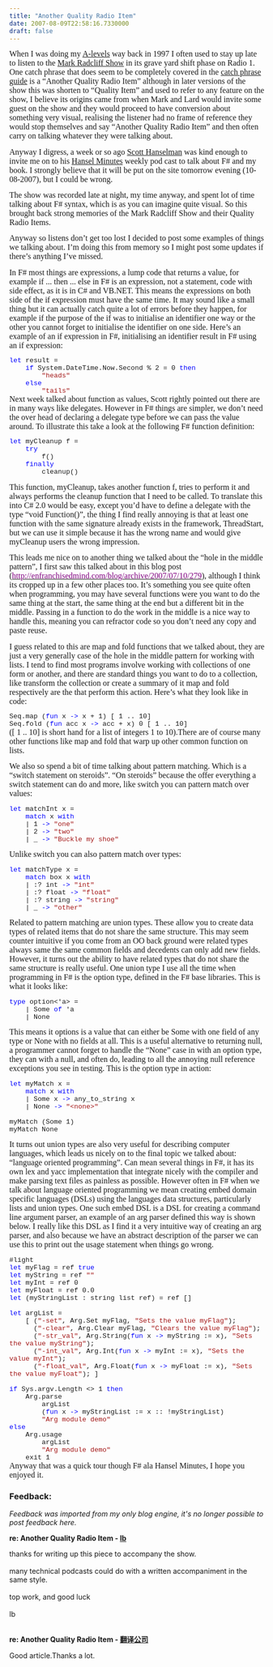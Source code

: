```yaml
---
title: "Another Quality Radio Item"
date: 2007-08-09T22:58:16.7330000
draft: false
---
```


<p class="MsoNormal" style="MARGIN: 0cm 0cm 10pt"><font face="Calibri" size="3">When I was doing my <a href="http://en.wikipedia.org/wiki/Advanced_Level_(UK)">A-levels</a> way back in 1997 I often used to stay up late to listen to the <a href="http://www.scrawnandlard.co.uk/index.html">Mark Radcliff Show</a> in its grave yard shift phase on Radio 1. One catch phrase that does seem to be completely covered in the <a href="http://www.scrawnandlard.co.uk/index.html">catch phrase guide</a> is a “Another Quality Radio Item” although in later versions of the show this was shorten to “Quality Item” and used to refer to any feature on the show, I believe its origins came from when Mark and Lard would invite some guest on the show and they would proceed to have conversion about something very visual, realising the listener had no frame of reference they would stop themselves and say “Another Quality Radio Item” and then often carry on talking whatever they were talking about.</font></p>
<p class="MsoNormal" style="MARGIN: 0cm 0cm 10pt"><font face="Calibri" size="3">Anyway I digress, a week or so ago <a href="http://www.hanselman.com/blog/">Scott Hanselman</a> was kind enough to invite me on to his <a href="http://www.hanselminutes.com/">Hansel Minutes</a> weekly pod cast to talk about F# and my book. I strongly believe that it will be put on the site tomorrow evening (10-08-2007), but I could be wrong.</font></p>
<p class="MsoNormal" style="MARGIN: 0cm 0cm 10pt"><font face="Calibri" size="3">The show was recorded late at night, my time anyway, and spent lot of time talking about F# syntax, which is as you can imagine quite visual. So this brought back strong memories of the Mark Radcliff Show and their Quality Radio Items.</font></p>
<p class="MsoNormal" style="MARGIN: 0cm 0cm 10pt"><font face="Calibri" size="3">Anyway so listens don’t get too lost I decided to post some examples of things we talking about. I’m doing this from memory so I might post some updates if there’s anything I’ve missed.</font></p>
<p class="MsoNormal" style="MARGIN: 0cm 0cm 10pt"><font face="Calibri" size="3">In F# most things are expressions, a lump code that returns a value, for example if ... then ... else in F# is an expression, not a statement, code with side effect, as it is in C# and VB.NET. This means the expressions on both side of the if expression must have the same time. It may sound like a small thing but it can actually catch quite a lot of errors before they happen, for example if the purpose of the if was to initialise an identifier one way or the other you cannot forget to initialise the identifier on one side. Here’s an example of an if expression in F#, initialising an identifier result in F# using an if expression:</font></p>
<p class="MsoNormal" style="MARGIN: 0cm 0cm 0pt; LINE-HEIGHT: normal; mso-layout-grid-align: none"><span style="FONT-SIZE: 10pt; COLOR: blue; FONT-FAMILY: &quot;Courier New&quot;; mso-no-proof: yes">let</span><span style="FONT-SIZE: 10pt; FONT-FAMILY: &quot;Courier New&quot;; mso-no-proof: yes"> result =<o:p></o:p></span></p>
<p class="MsoNormal" style="MARGIN: 0cm 0cm 0pt; LINE-HEIGHT: normal; mso-layout-grid-align: none"><span style="FONT-SIZE: 10pt; FONT-FAMILY: &quot;Courier New&quot;; mso-no-proof: yes"><span style="mso-spacerun: yes">    </span><span style="COLOR: blue">if</span> System.DateTime.Now.Second % 2 = 0 <span style="COLOR: blue">then<o:p></o:p></span></span></p>
<p class="MsoNormal" style="MARGIN: 0cm 0cm 0pt; LINE-HEIGHT: normal; mso-layout-grid-align: none"><span style="FONT-SIZE: 10pt; FONT-FAMILY: &quot;Courier New&quot;; mso-no-proof: yes"><span style="mso-spacerun: yes">        </span><span style="COLOR: #a31515">"heads"<o:p></o:p></span></span></p>
<p class="MsoNormal" style="MARGIN: 0cm 0cm 0pt; LINE-HEIGHT: normal; mso-layout-grid-align: none"><span style="FONT-SIZE: 10pt; FONT-FAMILY: &quot;Courier New&quot;; mso-no-proof: yes"><span style="mso-spacerun: yes">    </span><span style="COLOR: blue">else<o:p></o:p></span></span></p>
<p class="MsoNormal" style="MARGIN: 0cm 0cm 0pt; LINE-HEIGHT: normal; mso-layout-grid-align: none"><span style="FONT-SIZE: 10pt; FONT-FAMILY: &quot;Courier New&quot;; mso-no-proof: yes"><span style="mso-spacerun: yes">        </span><span style="COLOR: #a31515">"tails"<o:p></o:p></span></span></p>
<p class="MsoNormal" style="MARGIN: 0cm 0cm 10pt"><font face="Calibri" size="3">Next week talked about function as values, Scott rightly pointed out there are in many ways like delegates. However in F# things are simpler, we don’t need the over head of declaring a delegate type before we can pass the value around. To illustrate this take a look at the following F# function definition:</font></p>
<p class="MsoNormal" style="MARGIN: 0cm 0cm 0pt; LINE-HEIGHT: normal; mso-layout-grid-align: none"><span style="FONT-SIZE: 10pt; COLOR: blue; FONT-FAMILY: &quot;Courier New&quot;; mso-no-proof: yes">let</span><span style="FONT-SIZE: 10pt; FONT-FAMILY: &quot;Courier New&quot;; mso-no-proof: yes"> myCleanup f =<o:p></o:p></span></p>
<p class="MsoNormal" style="MARGIN: 0cm 0cm 0pt; LINE-HEIGHT: normal; mso-layout-grid-align: none"><span style="FONT-SIZE: 10pt; FONT-FAMILY: &quot;Courier New&quot;; mso-no-proof: yes"><span style="mso-spacerun: yes">    </span><span style="COLOR: blue">try<o:p></o:p></span></span></p>
<p class="MsoNormal" style="MARGIN: 0cm 0cm 0pt; LINE-HEIGHT: normal; mso-layout-grid-align: none"><span style="FONT-SIZE: 10pt; FONT-FAMILY: &quot;Courier New&quot;; mso-no-proof: yes"><span style="mso-spacerun: yes">        </span>f()<o:p></o:p></span></p>
<p class="MsoNormal" style="MARGIN: 0cm 0cm 0pt; LINE-HEIGHT: normal; mso-layout-grid-align: none"><span style="FONT-SIZE: 10pt; FONT-FAMILY: &quot;Courier New&quot;; mso-no-proof: yes"><span style="mso-spacerun: yes">    </span><span style="COLOR: blue">finally<o:p></o:p></span></span></p>
<p class="MsoNormal" style="MARGIN: 0cm 0cm 10pt"><span style="FONT-SIZE: 10pt; LINE-HEIGHT: 115%; FONT-FAMILY: &quot;Courier New&quot;; mso-no-proof: yes"><span style="mso-spacerun: yes">        </span>cleanup()</span></p>
<p class="MsoNormal" style="MARGIN: 0cm 0cm 10pt"><font face="Calibri" size="3">This function, myCleanup, takes another function f, tries to perform it and always performs the cleanup function that I need to be called. To translate this into C# 2.0 would be easy, except you’d have to define a delegate with the type “void Function()”, the thing I find really annoying is that at least one function with the same signature already exists in the framework, ThreadStart, but we can use it simple because it has the wrong name and would give myCleanup users the wrong impression.</font></p>
<p class="MsoNormal" style="MARGIN: 0cm 0cm 10pt"><font face="Calibri" size="3">This leads me nice on to another thing we talked about the “hole in the middle pattern”, I first saw this talked about in this blog post (</font><a href="http://enfranchisedmind.com/blog/archive/2007/07/10/279"><font face="Calibri" color="#800080" size="3">http://enfranchisedmind.com/blog/archive/2007/07/10/279</font></a><font face="Calibri" size="3">), although I think its cropped up in a few other places too. It’s something you see quite often when programming, you may have several functions were you want to do the same thing at the start, the same thing at the end but a different bit in the middle. Passing in a function to do the work in the middle is a nice way to handle this, meaning you can refractor code so you don’t need any copy and paste reuse.</font></p>
<p class="MsoNormal" style="MARGIN: 0cm 0cm 10pt"><font face="Calibri" size="3">I guess related to this are map and fold functions that we talked about, they are just a very generally case of the hole in the middle pattern for working with lists. I tend to find most programs involve working with collections of one form or another, and there are standard things you want to do to a collection, like transform the collection or create a summary of it map and fold respectively are the that perform this action. Here’s what they look like in code:</font></p>
<p class="MsoNormal" style="MARGIN: 0cm 0cm 0pt; LINE-HEIGHT: normal; mso-layout-grid-align: none"><span style="FONT-SIZE: 10pt; FONT-FAMILY: &quot;Courier New&quot;; mso-no-proof: yes">Seq.map (<span style="COLOR: blue">fun</span> x <span style="COLOR: blue">-&gt;</span> x + 1) [ 1 .. 10]<o:p></o:p></span></p>
<p class="MsoNormal" style="MARGIN: 0cm 0cm 0pt; LINE-HEIGHT: normal; mso-layout-grid-align: none"><span style="FONT-SIZE: 10pt; FONT-FAMILY: &quot;Courier New&quot;; mso-no-proof: yes">Seq.fold (<span style="COLOR: blue">fun</span> acc x <span style="COLOR: blue">-&gt;</span> acc + x) 0 [ 1 .. 10]<o:p></o:p></span></p>
<p class="MsoNormal" style="MARGIN: 0cm 0cm 10pt"><font face="Calibri" size="3">([ 1 .. 10] is short hand for a list of integers 1 to 10).There are of course many other functions like map and fold that warp up other common function on lists.</font></p>
<p class="MsoNormal" style="MARGIN: 0cm 0cm 10pt"><font face="Calibri" size="3">We also so spend a bit of time talking about pattern matching. Which is a “switch statement on steroids”. “On steroids” because the offer everything a switch statement can do and more, like switch you can pattern match over values:</font></p>
<p class="MsoNormal" style="MARGIN: 0cm 0cm 0pt; LINE-HEIGHT: normal; mso-layout-grid-align: none"><span style="FONT-SIZE: 10pt; COLOR: blue; FONT-FAMILY: &quot;Courier New&quot;; mso-no-proof: yes">let</span><span style="FONT-SIZE: 10pt; FONT-FAMILY: &quot;Courier New&quot;; mso-no-proof: yes"> matchInt x =<o:p></o:p></span></p>
<p class="MsoNormal" style="MARGIN: 0cm 0cm 0pt; LINE-HEIGHT: normal; mso-layout-grid-align: none"><span style="FONT-SIZE: 10pt; FONT-FAMILY: &quot;Courier New&quot;; mso-no-proof: yes"><span style="mso-spacerun: yes">    </span><span style="COLOR: blue">match</span> x <span style="COLOR: blue">with<o:p></o:p></span></span></p>
<p class="MsoNormal" style="MARGIN: 0cm 0cm 0pt; LINE-HEIGHT: normal; mso-layout-grid-align: none"><span style="FONT-SIZE: 10pt; FONT-FAMILY: &quot;Courier New&quot;; mso-no-proof: yes"><span style="mso-spacerun: yes">    </span>| 1 <span style="COLOR: blue">-&gt;</span> <span style="COLOR: #a31515">"one"<o:p></o:p></span></span></p>
<p class="MsoNormal" style="MARGIN: 0cm 0cm 0pt; LINE-HEIGHT: normal; mso-layout-grid-align: none"><span style="FONT-SIZE: 10pt; FONT-FAMILY: &quot;Courier New&quot;; mso-no-proof: yes"><span style="mso-spacerun: yes">    </span>| 2 <span style="COLOR: blue">-&gt;</span> <span style="COLOR: #a31515">"two"<o:p></o:p></span></span></p>
<p class="MsoNormal" style="MARGIN: 0cm 0cm 10pt"><span style="FONT-SIZE: 10pt; LINE-HEIGHT: 115%; FONT-FAMILY: &quot;Courier New&quot;; mso-no-proof: yes"><span style="mso-spacerun: yes">    </span>| _ <span style="COLOR: blue">-&gt;</span> <span style="COLOR: #a31515">"Buckle my shoe"</span></span></p>
<p class="MsoNormal" style="MARGIN: 0cm 0cm 10pt"><font face="Calibri" size="3">Unlike switch you can also pattern match over types:</font></p>
<p class="MsoNormal" style="MARGIN: 0cm 0cm 0pt; LINE-HEIGHT: normal; mso-layout-grid-align: none"><span style="FONT-SIZE: 10pt; COLOR: blue; FONT-FAMILY: &quot;Courier New&quot;; mso-no-proof: yes">let</span><span style="FONT-SIZE: 10pt; FONT-FAMILY: &quot;Courier New&quot;; mso-no-proof: yes"> matchType x =<o:p></o:p></span></p>
<p class="MsoNormal" style="MARGIN: 0cm 0cm 0pt; LINE-HEIGHT: normal; mso-layout-grid-align: none"><span style="FONT-SIZE: 10pt; FONT-FAMILY: &quot;Courier New&quot;; mso-no-proof: yes"><span style="mso-spacerun: yes">    </span><span style="COLOR: blue">match</span> box x <span style="COLOR: blue">with<o:p></o:p></span></span></p>
<p class="MsoNormal" style="MARGIN: 0cm 0cm 0pt; LINE-HEIGHT: normal; mso-layout-grid-align: none"><span style="FONT-SIZE: 10pt; FONT-FAMILY: &quot;Courier New&quot;; mso-no-proof: yes"><span style="mso-spacerun: yes">    </span>| :? int <span style="COLOR: blue">-&gt;</span> <span style="COLOR: #a31515">"int"<o:p></o:p></span></span></p>
<p class="MsoNormal" style="MARGIN: 0cm 0cm 0pt; LINE-HEIGHT: normal; mso-layout-grid-align: none"><span style="FONT-SIZE: 10pt; FONT-FAMILY: &quot;Courier New&quot;; mso-no-proof: yes"><span style="mso-spacerun: yes">    </span>| :? float <span style="COLOR: blue">-&gt;</span> <span style="COLOR: #a31515">"float"<o:p></o:p></span></span></p>
<p class="MsoNormal" style="MARGIN: 0cm 0cm 0pt; LINE-HEIGHT: normal; mso-layout-grid-align: none"><span style="FONT-SIZE: 10pt; FONT-FAMILY: &quot;Courier New&quot;; mso-no-proof: yes"><span style="mso-spacerun: yes">    </span>| :? string <span style="COLOR: blue">-&gt;</span> <span style="COLOR: #a31515">"string"<o:p></o:p></span></span></p>
<p class="MsoNormal" style="MARGIN: 0cm 0cm 10pt"><span style="FONT-SIZE: 10pt; LINE-HEIGHT: 115%; FONT-FAMILY: &quot;Courier New&quot;; mso-no-proof: yes"><span style="mso-spacerun: yes">    </span>| _ <span style="COLOR: blue">-&gt;</span> <span style="COLOR: #a31515">"other"</span></span></p>
<p class="MsoNormal" style="MARGIN: 0cm 0cm 10pt"><font face="Calibri" size="3">Related to pattern matching are union types. These allow you to create data types of related items that do not share the same structure. This may seem counter intuitive if you come from an OO back ground were related types always same the same common fields and decedents can only add new fields. However, it turns out the ability to have related types that do not share the same structure is really useful. One union type I use all the time when programming in F# is the option type, defined in the F# base libraries. This is what it looks like:</font></p>
<p class="MsoNormal" style="MARGIN: 0cm 0cm 0pt; LINE-HEIGHT: normal; mso-layout-grid-align: none"><span style="FONT-SIZE: 10pt; COLOR: blue; FONT-FAMILY: &quot;Courier New&quot;; mso-no-proof: yes">type</span><span style="FONT-SIZE: 10pt; FONT-FAMILY: &quot;Courier New&quot;; mso-no-proof: yes"> option&lt;'a&gt; =<o:p></o:p></span></p>
<p class="MsoNormal" style="MARGIN: 0cm 0cm 0pt; LINE-HEIGHT: normal; mso-layout-grid-align: none"><span style="FONT-SIZE: 10pt; FONT-FAMILY: &quot;Courier New&quot;; mso-no-proof: yes"><span style="mso-spacerun: yes">    </span>| Some <span style="COLOR: blue">of</span> 'a<o:p></o:p></span></p>
<p class="MsoNormal" style="MARGIN: 0cm 0cm 10pt"><span style="FONT-SIZE: 10pt; LINE-HEIGHT: 115%; FONT-FAMILY: &quot;Courier New&quot;; mso-no-proof: yes"><span style="mso-spacerun: yes">    </span>| None</span></p>
<p class="MsoNormal" style="MARGIN: 0cm 0cm 10pt"><font face="Calibri" size="3">This means it options is a value that can either be Some with one field of any type or None with no fields at all. This is a useful alternative to returning null, a programmer cannot forget to handle the “None” case in with an option type, they can with a null, and often do, leading to all the annoying null reference exceptions you see in testing. This is the option type in action:</font></p>
<p class="MsoNormal" style="MARGIN: 0cm 0cm 0pt; LINE-HEIGHT: normal; mso-layout-grid-align: none"><span style="FONT-SIZE: 10pt; COLOR: blue; FONT-FAMILY: &quot;Courier New&quot;; mso-no-proof: yes">let</span><span style="FONT-SIZE: 10pt; FONT-FAMILY: &quot;Courier New&quot;; mso-no-proof: yes"> myMatch x =<o:p></o:p></span></p>
<p class="MsoNormal" style="MARGIN: 0cm 0cm 0pt; LINE-HEIGHT: normal; mso-layout-grid-align: none"><span style="FONT-SIZE: 10pt; FONT-FAMILY: &quot;Courier New&quot;; mso-no-proof: yes"><span style="mso-spacerun: yes">    </span><span style="COLOR: blue">match</span> x <span style="COLOR: blue">with<o:p></o:p></span></span></p>
<p class="MsoNormal" style="MARGIN: 0cm 0cm 0pt; LINE-HEIGHT: normal; mso-layout-grid-align: none"><span style="FONT-SIZE: 10pt; FONT-FAMILY: &quot;Courier New&quot;; mso-no-proof: yes"><span style="mso-spacerun: yes">    </span>| Some x <span style="COLOR: blue">-&gt;</span> any_to_string x<o:p></o:p></span></p>
<p class="MsoNormal" style="MARGIN: 0cm 0cm 0pt; LINE-HEIGHT: normal; mso-layout-grid-align: none"><span style="FONT-SIZE: 10pt; FONT-FAMILY: &quot;Courier New&quot;; mso-no-proof: yes"><span style="mso-spacerun: yes">    </span>| None <span style="COLOR: blue">-&gt;</span> <span style="COLOR: #a31515">"&lt;none&gt;"<o:p></o:p></span></span></p>
<p class="MsoNormal" style="MARGIN: 0cm 0cm 0pt; LINE-HEIGHT: normal; mso-layout-grid-align: none"><span style="FONT-SIZE: 10pt; FONT-FAMILY: &quot;Courier New&quot;; mso-no-proof: yes"><span style="mso-spacerun: yes">    </span><o:p></o:p></span></p>
<p class="MsoNormal" style="MARGIN: 0cm 0cm 0pt; LINE-HEIGHT: normal; mso-layout-grid-align: none"><span style="FONT-SIZE: 10pt; FONT-FAMILY: &quot;Courier New&quot;; mso-no-proof: yes">myMatch (Some 1)<o:p></o:p></span></p>
<p class="MsoNormal" style="MARGIN: 0cm 0cm 10pt"><span style="FONT-SIZE: 10pt; LINE-HEIGHT: 115%; FONT-FAMILY: &quot;Courier New&quot;; mso-no-proof: yes">myMatch None</span></p>
<p class="MsoNormal" style="MARGIN: 0cm 0cm 10pt"><font face="Calibri" size="3">It turns out union types are also very useful for describing computer languages, which leads us nicely on to the final topic we talked about: “language oriented programming”. Can mean several things in F#, it has its own lex and yacc implementation that integrate nicely with the compiler and make parsing text files as painless as possible. However often in F# when we talk about language oriented programming we mean creating embed domain specific languages (DSLs) using the languages data structures, particularly lists and union types. One such embed DSL is a DSL for creating a command line argument parser, an example of an arg parser defined this way is shown below. I really like this DSL as I find it a very intuitive way of creating an arg parser, and also because we have an abstract description of the parser we can use this to print out the usage statement when things go wrong.</font></p>
<p class="MsoNormal" style="MARGIN: 0cm 0cm 0pt; LINE-HEIGHT: normal; mso-layout-grid-align: none"><span style="FONT-SIZE: 10pt; FONT-FAMILY: &quot;Courier New&quot;; mso-no-proof: yes">#light<o:p></o:p></span></p>
<p class="MsoNormal" style="MARGIN: 0cm 0cm 0pt; LINE-HEIGHT: normal; mso-layout-grid-align: none"><span style="FONT-SIZE: 10pt; COLOR: blue; FONT-FAMILY: &quot;Courier New&quot;; mso-no-proof: yes">let</span><span style="FONT-SIZE: 10pt; FONT-FAMILY: &quot;Courier New&quot;; mso-no-proof: yes"> myFlag = ref <span style="COLOR: blue">true<o:p></o:p></span></span></p>
<p class="MsoNormal" style="MARGIN: 0cm 0cm 0pt; LINE-HEIGHT: normal; mso-layout-grid-align: none"><span style="FONT-SIZE: 10pt; COLOR: blue; FONT-FAMILY: &quot;Courier New&quot;; mso-no-proof: yes">let</span><span style="FONT-SIZE: 10pt; FONT-FAMILY: &quot;Courier New&quot;; mso-no-proof: yes"> myString = ref <span style="COLOR: #a31515">""<o:p></o:p></span></span></p>
<p class="MsoNormal" style="MARGIN: 0cm 0cm 0pt; LINE-HEIGHT: normal; mso-layout-grid-align: none"><span style="FONT-SIZE: 10pt; COLOR: blue; FONT-FAMILY: &quot;Courier New&quot;; mso-no-proof: yes">let</span><span style="FONT-SIZE: 10pt; FONT-FAMILY: &quot;Courier New&quot;; mso-no-proof: yes"> myInt = ref 0<o:p></o:p></span></p>
<p class="MsoNormal" style="MARGIN: 0cm 0cm 0pt; LINE-HEIGHT: normal; mso-layout-grid-align: none"><span style="FONT-SIZE: 10pt; COLOR: blue; FONT-FAMILY: &quot;Courier New&quot;; mso-no-proof: yes">let</span><span style="FONT-SIZE: 10pt; FONT-FAMILY: &quot;Courier New&quot;; mso-no-proof: yes"> myFloat = ref 0.0<o:p></o:p></span></p>
<p class="MsoNormal" style="MARGIN: 0cm 0cm 0pt; LINE-HEIGHT: normal; mso-layout-grid-align: none"><span style="FONT-SIZE: 10pt; COLOR: blue; FONT-FAMILY: &quot;Courier New&quot;; mso-no-proof: yes">let</span><span style="FONT-SIZE: 10pt; FONT-FAMILY: &quot;Courier New&quot;; mso-no-proof: yes"> (myStringList : string list ref) = ref []<o:p></o:p></span></p>
<p class="MsoNormal" style="MARGIN: 0cm 0cm 0pt; LINE-HEIGHT: normal; mso-layout-grid-align: none"><span style="FONT-SIZE: 10pt; FONT-FAMILY: &quot;Courier New&quot;; mso-no-proof: yes"><o:p> </o:p></span></p>
<p class="MsoNormal" style="MARGIN: 0cm 0cm 0pt; LINE-HEIGHT: normal; mso-layout-grid-align: none"><span style="FONT-SIZE: 10pt; COLOR: blue; FONT-FAMILY: &quot;Courier New&quot;; mso-no-proof: yes">let</span><span style="FONT-SIZE: 10pt; FONT-FAMILY: &quot;Courier New&quot;; mso-no-proof: yes"> argList =<o:p></o:p></span></p>
<p class="MsoNormal" style="MARGIN: 0cm 0cm 0pt; LINE-HEIGHT: normal; mso-layout-grid-align: none"><span style="FONT-SIZE: 10pt; FONT-FAMILY: &quot;Courier New&quot;; mso-no-proof: yes"><span style="mso-spacerun: yes">    </span>[ (<span style="COLOR: #a31515">"-set"</span>, Arg.Set myFlag, <span style="COLOR: #a31515">"Sets the value myFlag"</span>);<o:p></o:p></span></p>
<p class="MsoNormal" style="MARGIN: 0cm 0cm 0pt; LINE-HEIGHT: normal; mso-layout-grid-align: none"><span style="FONT-SIZE: 10pt; FONT-FAMILY: &quot;Courier New&quot;; mso-no-proof: yes"><span style="mso-spacerun: yes">      </span>(<span style="COLOR: #a31515">"-clear"</span>, Arg.Clear myFlag, <span style="COLOR: #a31515">"Clears the value myFlag"</span>);<o:p></o:p></span></p>
<p class="MsoNormal" style="MARGIN: 0cm 0cm 0pt; LINE-HEIGHT: normal; mso-layout-grid-align: none"><span style="FONT-SIZE: 10pt; FONT-FAMILY: &quot;Courier New&quot;; mso-no-proof: yes"><span style="mso-spacerun: yes">      </span>(<span style="COLOR: #a31515">"-str_val"</span>, Arg.String(<span style="COLOR: blue">fun</span> x <span style="COLOR: blue">-&gt;</span> myString := x), <span style="COLOR: #a31515">"Sets the value myString"</span>);<o:p></o:p></span></p>
<p class="MsoNormal" style="MARGIN: 0cm 0cm 0pt; LINE-HEIGHT: normal; mso-layout-grid-align: none"><span style="FONT-SIZE: 10pt; FONT-FAMILY: &quot;Courier New&quot;; mso-no-proof: yes"><span style="mso-spacerun: yes">      </span>(<span style="COLOR: #a31515">"-int_val"</span>, Arg.Int(<span style="COLOR: blue">fun</span> x <span style="COLOR: blue">-&gt;</span> myInt := x), <span style="COLOR: #a31515">"Sets the value myInt"</span>);<o:p></o:p></span></p>
<p class="MsoNormal" style="MARGIN: 0cm 0cm 0pt; LINE-HEIGHT: normal; mso-layout-grid-align: none"><span style="FONT-SIZE: 10pt; FONT-FAMILY: &quot;Courier New&quot;; mso-no-proof: yes"><span style="mso-spacerun: yes">      </span>(<span style="COLOR: #a31515">"-float_val"</span>, Arg.Float(<span style="COLOR: blue">fun</span> x <span style="COLOR: blue">-&gt;</span> myFloat := x), <span style="COLOR: #a31515">"Sets the value myFloat"</span>); ]<o:p></o:p></span></p>
<p class="MsoNormal" style="MARGIN: 0cm 0cm 0pt; LINE-HEIGHT: normal; mso-layout-grid-align: none"><span style="FONT-SIZE: 10pt; FONT-FAMILY: &quot;Courier New&quot;; mso-no-proof: yes"><span style="mso-spacerun: yes">      </span><o:p></o:p></span></p>
<p class="MsoNormal" style="MARGIN: 0cm 0cm 0pt; LINE-HEIGHT: normal; mso-layout-grid-align: none"><span style="FONT-SIZE: 10pt; COLOR: blue; FONT-FAMILY: &quot;Courier New&quot;; mso-no-proof: yes">if</span><span style="FONT-SIZE: 10pt; FONT-FAMILY: &quot;Courier New&quot;; mso-no-proof: yes"> Sys.argv.Length &lt;&gt; 1 <span style="COLOR: blue">then<o:p></o:p></span></span></p>
<p class="MsoNormal" style="MARGIN: 0cm 0cm 0pt; LINE-HEIGHT: normal; mso-layout-grid-align: none"><span style="FONT-SIZE: 10pt; FONT-FAMILY: &quot;Courier New&quot;; mso-no-proof: yes"><span style="mso-spacerun: yes">    </span>Arg.parse<o:p></o:p></span></p>
<p class="MsoNormal" style="MARGIN: 0cm 0cm 0pt; LINE-HEIGHT: normal; mso-layout-grid-align: none"><span style="FONT-SIZE: 10pt; FONT-FAMILY: &quot;Courier New&quot;; mso-no-proof: yes"><span style="mso-spacerun: yes">        </span>argList<o:p></o:p></span></p>
<p class="MsoNormal" style="MARGIN: 0cm 0cm 0pt; LINE-HEIGHT: normal; mso-layout-grid-align: none"><span style="FONT-SIZE: 10pt; FONT-FAMILY: &quot;Courier New&quot;; mso-no-proof: yes"><span style="mso-spacerun: yes">    </span><span style="mso-spacerun: yes">    </span>(<span style="COLOR: blue">fun</span> x <span style="COLOR: blue">-&gt;</span> myStringList := x :: !myStringList)<o:p></o:p></span></p>
<p class="MsoNormal" style="MARGIN: 0cm 0cm 0pt; LINE-HEIGHT: normal; mso-layout-grid-align: none"><span style="FONT-SIZE: 10pt; FONT-FAMILY: &quot;Courier New&quot;; mso-no-proof: yes"><span style="mso-spacerun: yes">        </span><span style="COLOR: #a31515">"Arg module demo"<o:p></o:p></span></span></p>
<p class="MsoNormal" style="MARGIN: 0cm 0cm 0pt; LINE-HEIGHT: normal; mso-layout-grid-align: none"><span style="FONT-SIZE: 10pt; COLOR: blue; FONT-FAMILY: &quot;Courier New&quot;; mso-no-proof: yes">else<o:p></o:p></span></p>
<p class="MsoNormal" style="MARGIN: 0cm 0cm 0pt; LINE-HEIGHT: normal; mso-layout-grid-align: none"><span style="FONT-SIZE: 10pt; FONT-FAMILY: &quot;Courier New&quot;; mso-no-proof: yes"><span style="mso-spacerun: yes">    </span>Arg.usage<o:p></o:p></span></p>
<p class="MsoNormal" style="MARGIN: 0cm 0cm 0pt; LINE-HEIGHT: normal; mso-layout-grid-align: none"><span style="FONT-SIZE: 10pt; FONT-FAMILY: &quot;Courier New&quot;; mso-no-proof: yes"><span style="mso-spacerun: yes">        </span>argList<o:p></o:p></span></p>
<p class="MsoNormal" style="MARGIN: 0cm 0cm 0pt; LINE-HEIGHT: normal; mso-layout-grid-align: none"><span style="FONT-SIZE: 10pt; FONT-FAMILY: &quot;Courier New&quot;; mso-no-proof: yes"><span style="mso-spacerun: yes">        </span><span style="COLOR: #a31515">"Arg module demo"<o:p></o:p></span></span></p>
<p class="MsoNormal" style="MARGIN: 0cm 0cm 0pt; LINE-HEIGHT: normal; mso-layout-grid-align: none"><span style="FONT-SIZE: 10pt; FONT-FAMILY: &quot;Courier New&quot;; mso-no-proof: yes"><span style="mso-spacerun: yes">    </span>exit 1<o:p></o:p></span></p>
<p class="MsoNormal" style="MARGIN: 0cm 0cm 10pt"><font face="Calibri" size="3">Anyway that was a quick tour though F# ala Hansel Minutes, I hope you enjoyed it.</font></p>

### Feedback:

*Feedback was imported from my only blog engine, it's no longer possible to post feedback here.*

**re: Another Quality Radio Item - [lb](http://secretgeek.net/)**

thanks for writing up this piece to accompany the show. <br /><br />many technical podcasts could do with a written accompaniment in the same style.<br /><br />top work, and good luck<br /><br />lb<br /><br />

**re: Another Quality Radio Item - [翻译公司](http://www.paper-translation.com/)**

Good article.Thanks a lot.


